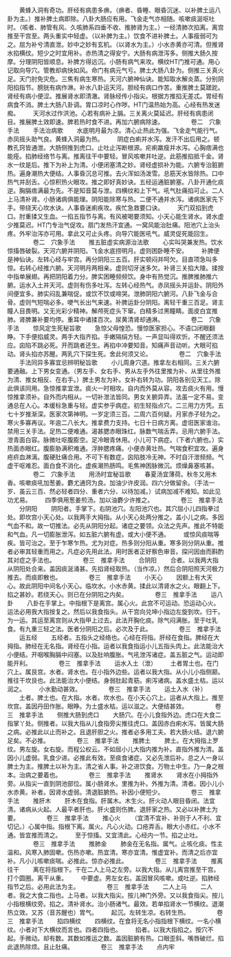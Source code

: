 <!-- { "loadSidebar": true } -->
　　黄蜂入洞有奇功。肝经有病患多痹。（痹者、昏睡、眼昏沉迷、以补脾土运八卦为主。）推补脾土病即除。八卦大肠应有用。飞金走气亦相随。咳嗽痰涎呕吐时。（咳者、肺管有风、久咳肺系四垂不收、推肺肾为主。）一经清肺次掐离。离宫推至干宫至。两头重实中轻虚。（以补脾为主。）饮食不进补脾土。人事瘦弱可为之。屈为补兮清直泄。妙中之妙有玄机。（以肾水为主。）小水赤黄亦可清。但推肾水掐横纹。短少之时宜用补。赤热清之得安宁。大肠有病泄泻多。侧推大肠久按摩。分理阴阳皆顺息。补脾方得远沉。小肠有病气来攻。横纹HT门推可通。用心记取向导穴。管教却病快如风。命门有病元气亏。脾土大肠八卦为。侧推三关真火足。天门肘免灾危。三焦有病生寒热。天河六腑神仙诀。能知取水解炎蒸。分别阴阳掐指节。膀胱有病作淋。补水八卦运天河。胆经有病口作苦。重推脾土莫蹉跎。肾经有病小便涩。推展肾水即清澈。肾脉经传小指尖。根据方推掐无差忒。胃经有病食不消。脾土大肠八卦调。胃口凉时心作哕。HT门温热始为高。心经有热发迷痴。
　　天河水过作洪池。心若有病补上膈。三关离火莫延迟。肝经有病患闭目。推展脾土效即速。脾若热时食不进。再加六腑病除速。
　　
　　卷二　穴象手法
　　手法治病歌
　　水底明月最为凉。清心止热此为强。飞金走气能行气。赤凤摇头助气良。黄蜂入洞最为热。
　　阴症白痢并水泻。发汗不出后用之。顿教孔窍皆通泄。大肠侧推到虎口。止吐止泻断根源。疟痢羸瘦并水泻。心胸痞满也能痊。掐肺经络节与离。推离往干中要轻。冒风咳嗽并吐逆。此筋推掐抵千金。肾水一纹是后。推下为补上为清。小便闭塞清之妙。肾经虚损补为能。六腑专治脏腑热。遍身潮热大便结。人事昏沉总可推。去火浑如汤泼雪。总筋天水皆除热。口中热气并刮舌。心惊积热火眼攻。推之即好真妙诀。五经运通脏腑塞。八卦开通化痰逆。胸膈痞满最为先。不是知音莫与泄。四横纹和上下气。吼气肚痛掐可止。二人上马清补肾。小肠诸病俱能理。阴阳能除寒与热。二便不通并水泻。诸病医家先下手。带绕天心坎水诀。人事昏迷痢疾攻。疾忙急救要口诀。
　　天门双掐到虎口。肘重揉又生血。一掐五指节与离。有风被喝要须知。小天心能生肾水。肾水虚少推莫迟。HT门专治气促攻。扇门发热汗宜通。一窝风能治肚痛。阳池穴上治头疼。外牢治泻亦可用。拿此又可止头疼。向导穴能医吼气。威灵促死能回生。
　　
　　卷二　穴象手法
　　推五脏虚实病源治法歌
　　心实叫哭兼发热。饮水惊搐唇破裂。天河六腑并阴阳。飞金水底捞明月。虚则困卧睡不安。
　　补脾便是神仙诀。左转心经与牢宫。再分阴阳三五百。肝实顿闷并呵欠。目直项急叫多惊。右转心经推六腑。天河明月两相亲。虚则切牙迷多欠。补肾三关掐大陵。揉按中指单展翅。再把阴阳着力分。脾实困睡频频饮。身中有热觉沉。推脾推肺推六腑。运水入土并天河。虚则有伤多吐泻。左转心经热气。赤凤摇头并运卦。阴阳外间便宜多。肺实闷乱兼喘促。或饮不饮或啼哭。泄肺阴阳六腑河。八卦飞金与合骨。虚则气短喘必多。哽气长出气来速。补脾运卦分阴阳。离轻干重三百足。肾主瞳人目畏明。又无光彩少精神。解颅死症头下窜。白精多过黑瞳睛。面皮白宜推肺。肾脾兼补要均停。重耳中诸揉百次。尿黄清肾却通淋。
　　
　　卷二　穴象手法
　　惊风定生死秘旨歌
　　急惊父母惶恐。慢惊医家担心。不语口闭眼翻睁。下手便掐威灵。两手大指齐掐。手嫩隔绢方轻。一声显叫得欢忻。不醒还须法应。囟陷不跳必死。开而跳者还生。再掐中冲要知音。知痛声音动听。大眼可掐动。肾头掐亦苏醒。两乳穴下探生死。舍此何须又论。
　　
　　卷二　穴象手法
　　手法同异多寡宜忌辨明秘旨歌
　　小儿周身穴道。推拿左右相同。三关六腑要通融。上下男女变通。（男左手、女右手、男从左手外往里推为补、从里往外推为清、推女相反、在右手。）脾土男左为补。女补右转为功。阴阳各别见天工。除此俱该同用。急惊推拿宜泄。痰火一时相攻。自内而外莫从容。攻去痰火有用。慢惊推拿须补。自外而内相从。一切补泄法皆同。男女关腑异弄。法虽一定不易。变通总在人心。本缓标急重与轻。虚实参乎病症。初生轻指点穴。二三用力方凭。五七十岁推渐深。医家次第神明。一岁定须三百。二周六百何疑。月家赤子轻为之。寒火多寡再议。年逾二八长大。推拿费力支持。七日十日病方离。虚诳医家谁治。禁用三关手法。足热二便难通。渴甚腮赤眼珠红。脉数气喘舌弄。忌用六腑手法。泄青面白容。脉微吐呕腹膨空。足冷眼青休用。小儿可下病症。（下者六腑也。）实热面赤眼红。腹膨胁满积难通。浮肿腮疼痛。小便赤黄壮热。气喘食积宜攻。遍身疮疥血淋漓。腹硬肚痛合用。不可下有数症。囟陷肢冷无神。不时自汗泄频频。气虚干呕难忍。面白食不消化。虚疾潮热肠鸣。毛焦神困脉微沉。烦燥鼻塞咳甚。
　　
　　卷二　穴象手法
　　用汤时宜秘旨歌
　　春夏汤宜薄荷。秋冬又用木香。咳嗽痰吼加葱姜。麝尤通窍为良。加油少许皮润。四六分做留余。（手法一岁、虽云三百、然必轻者四分、重者六分、以待加减。）试病加减不难知。如此见功尤易。
　　四季俱用葱姜煎汤。加以油麝少许推之。
　　
　　卷三　推拿手法
　　分阴阳
　　阴阳者。手掌下。右阴池穴。左阳池穴也。其穴屈小儿四指拳过处。即坎宫小天心处。以我两手大拇指。从小天心处两分推之。盖小儿之病。多因气血不和。故一切推法。必先从阴阳分起。诸症之要领。众法之先声。推此不特能和气血。凡一切膨胀泄泻。如五脏六腑有虚。或大小便不通。
　　或惊风痰喘等疾。皆可治之。至于乍寒乍热。尤为对症。热多则分阳从重。寒多则分阴从重。推者必审其轻重而用之。凡症必先用此法。用时医者正好察色审音。探问因由而斟酌其对症之手法也。
　　
　　卷三　推拿手法
　　合阴阳
　　合者。以我两大指从阴阳处合来。盖因痰涎涌甚。先掐肾经取热。（当作凉。）然后合阴阳照天河极力推去。而痰即散也。
　　
　　卷三　推拿手法
　　小天心
　　因额上有大天心。故此阴阳中间名小天心。临坎水。小水赤黄。揉此以清肾水之火。眼翻上下。掐之甚妙。若绕天心。则已在分阴阳之内矣。
　　
　　卷三　推拿手法
　　运八卦
　　八卦在手掌上。中指根下是离宫。属心火。此宫不可运动。恐运动心火。运法必用我大指按复之。然后以我食指头。从干宫向兑坤小指边左旋到坎。归干。为一运。其运至离宫则从大指甲上过去。此法开胸化痰。除气闷满胀。至于吐乳食。有九重三轻之法。医者分阴阳之后。必次及于此。
　　
　　卷三　推拿手法
　　运五经
　　五经者。五指头之经络也。心经在将指。肝经在食指。脾经在大拇指。肺经在无名指。肾经在小指。运者以我食指运小儿五指头肉上。此法能治大小便结。开咽喉胸膈中闷塞。以及肚响腹胀。气吼泄泻诸症。盖五脏之气。运动即能开利。
　　
　　卷三　推拿手法
　　运水入土（泄）
　　土者胃土也。在门穴上。属艮宫。水者。肾水也。在小指外边些。运者以我大指。从小儿小指侧巅。推往干坎艮也。此法能治大小便结。身弱肚起青筋。痢泻诸病。盖水盛土枯。运以润之。
　　小水勤动甚效。
　　
　　卷三　推拿手法
　　运土入水（补）
　　土者。脾土也。在大指。水者。坎水也。在小天心穴上。运者从大指上。推至坎宫。盖因丹田作胀。眼睁。为土盛水枯。运以滋之。大便结甚效。
　　
　　卷三　推拿手法
　　侧推大肠到虎口
　　大肠穴。在小儿食指外边。虎口在大食二指掌丫处。侧推者。以我大指从儿食指旁尖推往虎口。盖因赤白痢水泻。皆属大肠之病。必推此以止而补之。且退肝胆之火。推者必多用工夫。若大肠火结。退六腑足矣。不必推。
　　
　　卷三　推拿手法
　　推脾土
　　脾土。在大拇指上罗纹。男左旋。女右旋。而程公权云。不如屈小儿大指内推为补。直指外推为清。盖因小儿虚弱。乳食少进。必推此有效。至痰食诸症。又必先泄后补。总之人一身以脾土为主。推脾土以补为主。清之省人事。补之进饮食。万物土中生。乃一身之根本。治病之要着也。
　　
　　卷三　推拿手法
　　推肾水
　　肾水在小拇指外旁。从指尖一直到阴池部位。属小肠肾水。里推为补。外推为清。清者。因小儿小水赤黄。补者。因肾水虚弱。清退脏腑热。补因小便短少。
　　
　　卷三　推拿手法
　　推肝木
　　肝木在食指。肝属木。木生火。肝火动人眼目昏闭。法宜清。诸病从火起。人最平者肝也。肝火盛则伤脾。退肝家之热。又必以补脾土为要。
　　
　　卷三　推拿手法
　　推心火
　　（宜清不宜补、补则于人不利、宜切记。）心属中指。指根下离。属火。凡心火动。口疮弄舌。眼大小赤红。小水不通。皆宜推而清之。
　　至于惊搐。又宜清此。心经内一节。掐之止吐。
　　
　　卷三　推拿手法
　　推肺金
　　肺金在无名指。属气。止咳化痰。性主温和。风寒入肺固嗽。伤热亦嗽。热宜清。寒亦宜清。惟虚宜补。而清之后亦宜补。凡小儿咳嗽痰喘。必推此。惊亦必推此。
　　
　　卷三　推拿手法
　　推离往干
　　离在将指根下。干在二人上马之左旁。以我大指。从儿离宫推至干宫。打个圆圈。离干从重。
　　中要虚。男左女右。盖因冒风咳嗽。或吐逆。掐肺经指节之后。必用此法为主。
　　
　　卷三　推拿手法
　　二人上马
　　二人者。我之大食二指也。上马者。以我大指尖。按儿神门外旁。又以我食指尖。按儿小指根横纹旁。掐之。清补肾水。治小肠诸气。最效。若单掐肾水一节横纹。退潮热立效。又苏（音苏醒也）胃气。
　　起沉。左转生凉。右转生热。
　　
　　卷三　推拿手法
　　掐四横纹
　　四横纹。在食将无名小指指根下横纹。一名小横纹。小者对下大横纹而言也。四者四指也。
　　掐者。以我大指掐之。按穴不起。手微动。却有数。其数如推运之数。盖因脏腑有热。口眼歪斜。嘴唇破烂。掐此退热除烦。且止肚痛。
　　
　　卷三　推拿手法
　　点内牢
